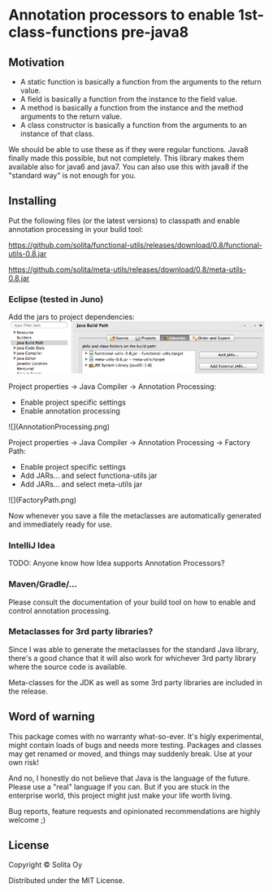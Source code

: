 # Annotation processors to enable 1st-class-functions pre-java8

## Motivation

* A static function is basically a function from the arguments to the return value.
* A field is basically a function from the instance to the field value.
* A method is basically a function from the instance and the method arguments to the return value.
* A class constructor is basically a function from the arguments to an instance of that class.

We should be able to use these as if they were regular functions. Java8 finally made this possible, but not completely. This library makes them available also for java6 and java7. You can also use this with java8 if the "standard way" is not enough for you.

## Installing

Put the following files (or the latest versions) to classpath and enable annotation processing in your build tool:

https://github.com/solita/functional-utils/releases/download/0.8/functional-utils-0.8.jar

https://github.com/solita/meta-utils/releases/download/0.8/meta-utils-0.8.jar

### Eclipse (tested in Juno)

Add the jars to project dependencies:
![](JavaBuildPath.png)

Project properties -> Java Compiler -> Annotation Processing:
<ul>
  <li>Enable project specific settings</li>
	<li>Enable annotation processing</li>
</ul>
![](AnnotationProcessing.png)

Project properties -> Java Compiler -> Annotation Processing -> Factory Path:
<ul>
	<li>Enable project specific settings</li>
	<li>Add JARs... and select functiona-utils jar</li>
	<li>Add JARs... and select meta-utils jar</li>
</ul>
![](FactoryPath.png)

Now whenever you save a file the metaclasses are automatically generated and immediately ready for use.

### IntelliJ Idea

TODO: Anyone know how Idea supports Annotation Processors?

### Maven/Gradle/...

Please consult the documentation of your build tool on how to enable and control annotation processing.

### Metaclasses for 3rd party libraries?

Since I was able to generate the metaclasses for the standard Java library,
there's a good chance that it will also work for whichever 3rd party library where the source code is available.

Meta-classes for the JDK as well as some 3rd party libraries are included in the release.


## Word of warning

This package comes with no warranty what-so-ever. It's higly experimental, might contain loads of bugs and needs more testing.
Packages and classes may get renamed or moved, and things may suddenly break.
Use at your own risk!

And no, I honestly do not believe that Java is the language of the future. Please use a "real" language if you can.
But if you are stuck in the enterprise world, this project might just make your life worth living.

Bug reports, feature requests and opinionated recommendations are highly welcome ;)


## License

Copyright © Solita Oy

Distributed under the MIT License.

